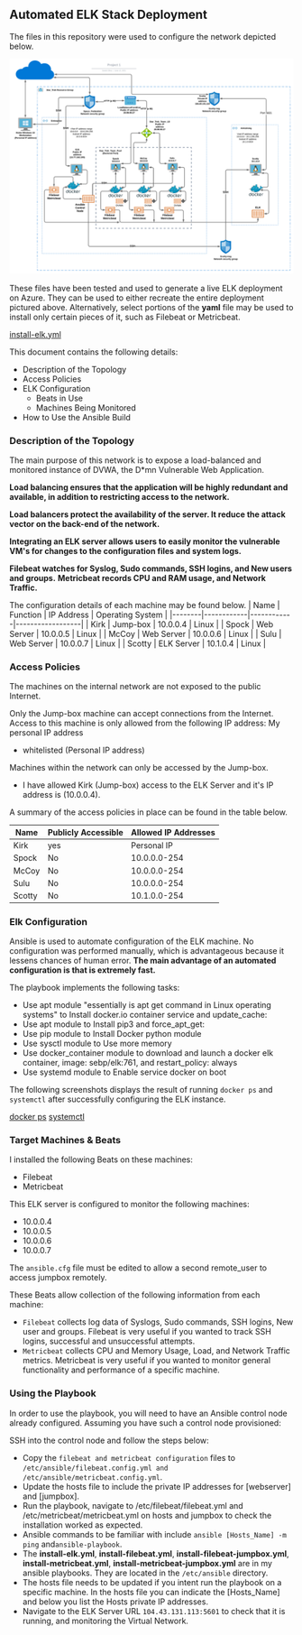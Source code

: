 
## Automated ELK Stack Deployment

The files in this repository were used to configure the network depicted below.

 ![Diagram](Diagram/Azure_Diagram_Vnet_Project_1.png)

These files have been tested and used to generate a live ELK deployment on Azure. They can be used to either recreate the entire deployment pictured above. Alternatively, select portions of the **yaml** file may be used to install only certain pieces of it, such as Filebeat or Metricbeat.

  [install-elk.yml](Ansible/install-elk.yml)

This document contains the following details:
- Description of the Topology
- Access Policies
- ELK Configuration
  - Beats in Use
  - Machines Being Monitored
- How to Use the Ansible Build


### Description of the Topology

The main purpose of this network is to expose a load-balanced and monitored instance of DVWA, the D*mn Vulnerable Web Application.

**Load balancing ensures that the application will be highly redundant and available, in addition to restricting access to the network.**

**Load balancers protect the availability of the server. It reduce the attack vector on the back-end of the network.**

**Integrating an ELK server allows users to easily monitor the vulnerable VM's for changes to the configuration files and system logs.**

**Filebeat watches for Syslog, Sudo commands, SSH logins, and New users and groups.**
**Metricbeat records CPU and RAM usage, and Network Traffic.**

The configuration details of each machine may be found below.
| Name   | Function   | IP Address | Operating System |
|--------|------------|------------|------------------|
| Kirk   | Jump-box   | 10.0.0.4   | Linux            |
| Spock  | Web Server | 10.0.0.5   | Linux            |
| McCoy  | Web Server | 10.0.0.6   | Linux            |
| Sulu   | Web Server | 10.0.0.7   | Linux            |
| Scotty | ELK Server | 10.1.0.4   | Linux            |

### Access Policies

The machines on the internal network are not exposed to the public Internet. 

Only the Jump-box machine can accept connections from the Internet. Access to this machine is only allowed from the following IP address: My personal IP address
-  whitelisted (Personal IP address)

Machines within the network can only be accessed by the Jump-box.

- I have allowed Kirk  (Jump-box) access to the ELK Server and it's IP address is (10.0.0.4).

A summary of the access policies in place can be found in the table below.

| Name   | Publicly Accessible | Allowed IP Addresses |
|--------|---------------------|----------------------|
| Kirk   | yes                 | Personal IP          |
| Spock  | No                  | 10.0.0.0-254         |
| McCoy  | No                  | 10.0.0.0-254         |
| Sulu   | No                  | 10.0.0.0-254         |
| Scotty | No                  | 10.1.0.0-254         |

### Elk Configuration

Ansible is used to automate configuration of the ELK machine. No configuration was performed manually, which is advantageous because it lessens chances of human error.
**The main advantage of an automated configuration is that is extremely fast.**

The playbook implements the following tasks:
- Use apt module "essentially is apt get command in Linux operating systems" to Install docker.io container service and update_cache:
- Use apt module to Install pip3 and force_apt_get:
- Use pip module to Install Docker python module
- Use sysctl module to Use more memory
- Use docker_container module to download and launch a docker elk container,  image: sebp/elk:761, and restart_policy: always
- Use systemd module to Enable service docker on boot

The following screenshots displays the result of running `docker ps` and `systemctl` after successfully configuring the ELK instance.

[docker ps](Images/docker_ps_output_Project_1.png)
[systemctl](Images/systemctl_status_Project_1.png)

### Target Machines & Beats

I installed the following Beats on these machines:
- Filebeat
- Metricbeat

This ELK server is configured to monitor the following machines:
- 10.0.0.4
- 10.0.0.5
- 10.0.0.6
- 10.0.0.7

The `ansible.cfg` file must be edited to allow a second remote_user to access jumpbox remotely.


These Beats allow collection of the following information from each machine:

- `Filebeat` collects log data of Syslogs, Sudo commands, SSH logins, New user and groups. Filebeat is very useful if you wanted to track SSH logins, successful and unsuccessful attempts.
- `Metricbeat` collects CPU and Memory Usage, Load, and Network Traffic metrics. Metricbeat is very useful if you wanted to monitor general functionality and performance of a specific machine. 

### Using the Playbook

In order to use the playbook, you will need to have an Ansible control node already configured. Assuming you have such a control node provisioned: 

SSH into the control node and follow the steps below:
- Copy the `filebeat and metricbeat configuration` files to  `/etc/ansible/filebeat.config.yml and /etc/ansible/metricbeat.config.yml`.
- Update the hosts file to include the private IP addresses for [webserver] and [jumpbox].
- Run the playbook, navigate to /etc/filebeat/filebeat.yml and /etc/metricbeat/metricbeat.yml on hosts and jumpbox to check the installation worked as expected.
- Ansible commands to be familiar with include `ansible [Hosts_Name] -m ping` and`ansible-playbook`.
- The **install-elk.yml**, **install-filebeat.yml**, **install-filebeat-jumpbox.yml**, **install-metricbeat.yml**, **install-metricbeat-jumpbox.yml** are in my ansible playbooks. They are located in the `/etc/ansible` directory.
- The hosts file needs to be updated if you intent run the playbook on a specific machine. In the hosts file you can indicate the [Hosts_Name] and below you list the Hosts private IP addresses.
- Navigate to the ELK Server URL `104.43.131.113:5601` to check that it is running, and monitoring the Virtual Network.
